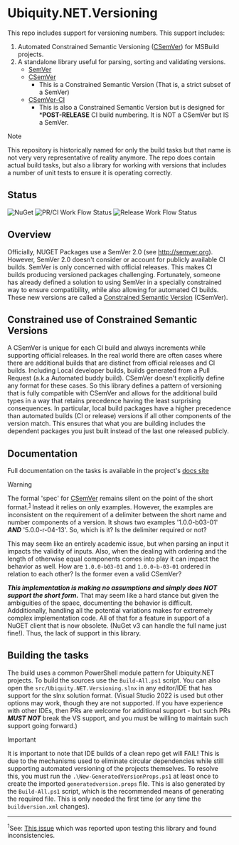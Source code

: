 # Ubiquity.NET.Versioning
This repo includes support for versioning numbers. This support includes:
1) Automated Constrained Semantic Versioning ([CSemVer](https:/csemver.org)) for MSBuild
   projects.
2) A standalone library useful for parsing, sorting and validating versions.
    - [SemVer](https://semver.org)
    - [CSemVer](https://csemver.org)
        - This is a Constrained Semantic Version (That is, a strict subset of a SemVer)
    - [CSemVer-CI](https://csemver.org)
        - This is also a Constrained Semantic Version but is designed for ***POST-RELEASE** CI
          build numbering. It is NOT a CSemVer but IS a SemVer.

>[!NOTE]
> This repository is historically named for only the build tasks but that name is not very
> very representative of reality anymore. The repo does contain actual build tasks, but also
> a library for working with versions that includes a number of unit tests to ensure it is
> operating correctly.

## Status
![NuGet](https://img.shields.io/nuget/dt/CSemVer.Build.Tasks.svg)
![PR/CI Work Flow Status](https://img.shields.io/github/actions/workflow/status/UbiquityDotNET/CSemVer.GitBuild/pr-build.yml?label=PR%2FCI%20Build%20Status)
![Release Work Flow Status](https://img.shields.io/github/actions/workflow/status/UbiquityDotNET/CSemVer.GitBuild/release-build.yml?label=Release%20Build%20Status)

## Overview
Officially, NUGET Packages use a SemVer 2.0 (see http://semver.org).
However, SemVer 2.0 doesn't consider or account for publicly available CI builds.
SemVer is only concerned with official releases. This makes CI builds producing 
versioned packages challenging. Fortunately, someone has already defined a solution
to using SemVer in a specially constrained way to ensure compatibility, while also 
allowing for automated CI builds. These new versions are called a [Constrained Semantic
Version](http://csemver.org) (CSemVer).

## Constrained use of Constrained Semantic Versions
A CSemVer is unique for each CI build and always increments while supporting official releases.
In the real world there are often cases where there are additional builds that are distinct
from official releases and CI builds. Including Local developer builds, builds generated from a
Pull Request (a.k.a Automated buddy build). CSemVer doesn't explicitly define any format for
these cases. So this library defines a pattern of versioning that is fully compatible with
CSemVer and allows for the additional build types in a way that retains precedence having the
least surprising consequences. In particular, local build packages have a higher precedence
than automated builds (CI or release) versions if all other components of the version match.
This ensures that what you are building includes the dependent packages you just built instead
of the last one released publicly.

## Documentation
Full documentation on the tasks is available in the project's [docs site](https://ubiquitydotnet.github.io/CSemVer.GitBuild/)

>[!WARNING]
> The formal 'spec' for [CSemVer](https://csemver.org) remains silent on the point of the short
> format.<sup>[1](#footnote_1)</sup> Instead it relies on only examples. However, the examples are inconsistent on the
> requirement of a delimiter between the short name and number components of a version. It
> shows two examples '1.0.0-b03-01' ***AND*** '5.0.0-r-04-13'. So, which is it? Is the
> delimiter required or not?
>
> This may seem like an entirely academic issue, but when parsing an input it impacts the
> validity of inputs. Also, when the dealing with ordering and the length of otherwise equal
> components comes into play it can impact the behavior as well. How are `1.0.0-b03-01` and
> `1.0.0-b-03-01` ordered in relation to each other? Is the former even a valid CSemVer?
>
> ***This implementation is making no assumptions and simply does NOT support the short form.***
> That may seem like a hard stance but given the ambiguities of the spaec, documenting the behavior
> is difficult. Addditionally, handling all the potential variations makes for extremely complex
> implementation code. All of that for a feature in support of a NuGET client that is now obsolete.
> (NuGet v3 can handle the full name just fine!). Thus, the lack of support in this library.

## Building the tasks
The build uses a common PowerShell module pattern for Ubiquity.NET projects. To build the
sources use the `Build-All.ps1` script. You can also open the `src/Ubiquity.NET.Versioning.slnx`
in any editor/IDE that has support for the slnx solution format. (Visual Studio 2022 is used
but other options may work, though they are not supported. If you have experience with other
IDEs, then PRs are welcome for additional support - but such PRs ***MUST NOT*** break the VS
support, and you must be willing to maintain such support going forward.)

>[!IMPORTANT]
> It is important to note that IDE builds of a clean repo get will FAIL! This is due to the
> mechanisms used to eliminate circular dependencies while still supporting automated
> versioning of the projects themselves. To resolve this, you must run the
> `.\New-GeneratedVersionProps.ps1` at least once to create the imported
> `generatedversion.props` file. This is also generated by the `Build-All.ps1` script, which is
> the recommended means of generating the required file. This is only needed the first time
> (or any time the `buildversion.xml` changes).

----
<sup><a id="footnote_1">1</a></sup>See: [This issue](https://github.com/CK-Build/csemver.org/issues/2) which was reported upon
testing this library and found inconsistencies.

